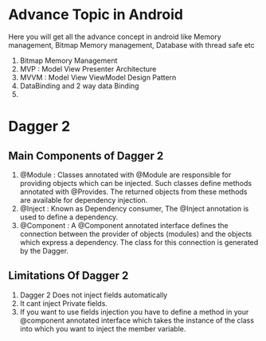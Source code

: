# Advance Topic in Android
Here you will get all the advance concept in android like Memory management, Bitmap Memory management, Database with thread safe etc

1. Bitmap Memory Management
2. MVP : Model View Presenter Architecture
3. MVVM : Model View ViewModel Design Pattern
4. DataBinding and 2 way data Binding 
5. 



# Dagger 2

## Main Components of Dagger 2
1. @Module : Classes annotated with @Module are responsible for providing objects which can be injected. Such classes define methods annotated with @Provides. The returned objects from these methods are available for dependency injection.
2. @Inject : Known as Dependency consumer, The @Inject annotation is used to define a dependency.
3. @Component : A @Component annotated interface defines the connection between the provider of objects (modules) and the objects which express a dependency. The class for this connection is generated by the Dagger.

## Limitations Of Dagger 2
1. Dagger 2 Does not inject fields automatically
2. It cant inject Private fields.
3. If you want to use fields injection you have to define a method in your @component annotated interface which takes the instance of the class into which you want to inject the member variable.
